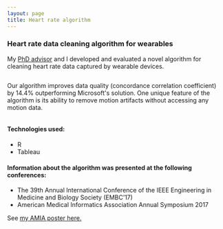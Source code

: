 ```yaml
---
layout: page
title: Heart rate algorithm
---
```


<!-- Text stuff -->
<!-- <h1>IN PROGRESS</h1> -->

<h3>Heart rate data cleaning algorithm for wearables</h3>
<p>My <a href="https://www.ccis.northeastern.edu/people/misha-pavel/">PhD advisor</a> and I developed and evaluated a novel algorithm for cleaning heart rate data captured by wearable devices.</p>
<span class="image fit"><img src="../../../assets/images/algo-main.png" alt="" /></span>

<p>Our algorithm improves data quality (concordance correlation coefficient) by 14.4% outperforming Microsoft's solution. One unique feature of the algorithm is its ability to remove motion artifacts without accessing any motion data.</p>
<span class="image fit"><img src="../../../assets/images/algo-two.png" alt="" /></span>
<!-- </div> -->
<h4>Technologies used:</h4>
<ul>
<li>R</li>
<li>Tableau</li>
</ul>

<h4>Information about the algorithm was presented at the following conferences:</h4>
<ul>
<li> The 39th Annual International Conference of the IEEE Engineering in Medicine and Biology Society (EMBC’17) </li>
<li> American Medical Informatics Association Annual Symposium 2017</li>
</ul>

See <a href="https://maciejkos.github.io//assets/documents/AMIA2017-poster-final-mkos-web.pdf" class="logo">my AMIA poster here.</a>
